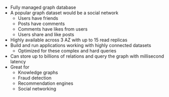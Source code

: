 - Fully managed graph database
- A popular graph dataset would be a social network
	- Users have friends
	- Posts have comments
	- Comments have likes from users
	- Users share and like posts
- Highly available across 3 AZ with up to 15 read replicas
- Build and run applications working with highly connected datasets
	- Optimized for these complex and hard queries
- Can store up to billions of relations and query the graph with millisecond latency
- Great for
	- Knowledge graphs
	- Fraud detection
	- Recommendation engines
	- Social networking